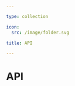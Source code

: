```yaml
---

type: collection

icon:
  src: /image/folder.svg

title: API

---
```


# API

<ShowBreadcrumb />

<ShowResources />
